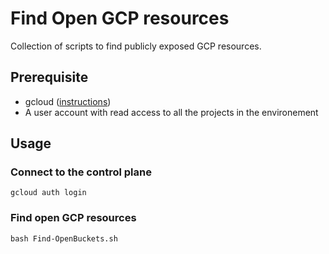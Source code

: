# Find Open GCP resources

Collection of scripts to find publicly exposed GCP resources. 


## Prerequisite

- gcloud ([instructions](https://cloud.google.com/sdk/docs/install#deb))
- A user account with read access to all the projects in the environement


## Usage

### Connect to the control plane

```shell
gcloud auth login
```

### Find open GCP resources

```shell
bash Find-OpenBuckets.sh
```
